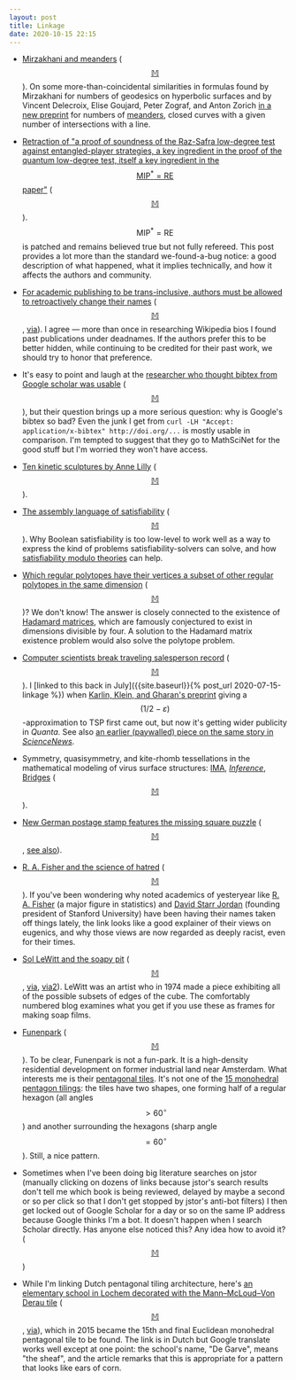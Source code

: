 ```yaml
---
layout: post
title: Linkage
date: 2020-10-15 22:15
---
```

* [Mirzakhani and meanders](https://scilogs.spektrum.de/hlf/mirzakhani-and-meanders/) ([$$\mathbb{M}$$](https://mathstodon.xyz/@11011110/104963847400612388)). On some more-than-coincidental similarities in formulas found by Mirzakhani for numbers of geodesics on hyperbolic surfaces and by Vincent Delecroix, Elise Goujard, Peter Zograf, and Anton Zorich [in a new preprint](https://arxiv.org/abs/1705.05190) for numbers of [meanders](https://en.wikipedia.org/wiki/Meander_(mathematics)), closed curves with a given number of intersections with a line.

* [Retraction of "a proof of soundness of the Raz-Safra low-degree test against entangled-player strategies, a key ingredient in the proof of the quantum low-degree test, itself a key ingredient in the $$\mathsf{MIP}^*=\mathsf{RE}$$ paper"](https://mycqstate.wordpress.com/2020/09/29/it-happens-to-everyonebut-its-not-fun/) ([$$\mathbb{M}$$](https://mathstodon.xyz/@11011110/104969573344196233)). $$\mathsf{MIP}^*=\mathsf{RE}$$ is patched and remains believed true but not fully refereed. This post provides a lot more than the standard we-found-a-bug notice: a good description of what happened, what it implies technically, and how it affects the authors and community.

* [For academic publishing to be trans-inclusive, authors must be allowed to retroactively change their names](https://blogs.lse.ac.uk/impactofsocialsciences/2020/09/30/for-academic-publishing-to-be-trans-inclusive-authors-must-be-allowed-to-retroactively-change-their-names/) ([$$\mathbb{M}$$](https://mathstodon.xyz/@11011110/104972193066839079), [via](https://retractionwatch.com/2020/10/03/weekend-reads-unicorn-poo-and-other-fraudulent-covid-19-treatments-disgraced-researchers-and-drug-company-payouts-a-fictional-account-of-real-fraud/)). I agree — more than once in researching Wikipedia bios I found past publications under deadnames. If the authors prefer this to be better hidden, while continuing to be credited for their past work, we should try to honor that preference.

* It's easy to point and laugh at the [researcher who thought bibtex from Google scholar was usable](https://tex.stackexchange.com/questions/565387/mathbb-r-is-not-showing-in-reference-bibtex) ([$$\mathbb{M}$$](https://mathstodon.xyz/@11011110/104980666583964923)), but their question brings up a more serious question: why is Google's bibtex so bad? Even the junk I get from ```curl -LH "Accept: application/x-bibtex" http://doi.org/...``` is mostly usable in comparison. I'm tempted to suggest that they go to MathSciNet for the good stuff but I'm worried they won't have access.

* [Ten kinetic sculptures by Anne Lilly](https://boingboing.net/2020/09/30/ten-kinetic-sculptures-by-anne-lilly.html) ([$$\mathbb{M}$$](https://mathstodon.xyz/@11011110/104988795486796768)).

* [The assembly language of satisfiability](https://jix.one/the-assembly-language-of-satisfiability/) ([$$\mathbb{M}$$](https://mathstodon.xyz/@jix/104971574457861322)). Why Boolean satisfiability is too low-level to work well as a way to express the kind of problems satisfiability-solvers can solve, and how [satisfiability modulo theories](https://en.wikipedia.org/wiki/Satisfiability_modulo_theories) can help.

* [Which regular polytopes have their vertices a subset of other regular polytopes in the same dimension](https://cp4space.hatsya.com/2020/10/01/subsumptions-of-regular-polytopes/) ([$$\mathbb{M}$$](https://mathstodon.xyz/@11011110/104998010300898992))? We don't know! The answer is closely connected to the existence of [Hadamard matrices](https://en.wikipedia.org/wiki/Hadamard_matrix), which are famously conjectured to exist in dimensions divisible by four. A solution to the Hadamard matrix existence problem would also solve the polytope problem.

* [Computer scientists break traveling salesperson record](https://www.quantamagazine.org/computer-scientists-break-traveling-salesperson-record-20201008/) ([$$\mathbb{M}$$](https://mathstodon.xyz/@11011110/105006269895209659)). I [linked to this back in July]({{site.baseurl}}{% post_url 2020-07-15-linkage %}) when [Karlin, Klein, and Gharan's preprint](https://arxiv.org/abs/2007.01409) giving a $$(1/2-\varepsilon)$$-approximation to TSP first came out, but now it's getting wider publicity in _Quanta_. See also [an earlier (paywalled) piece on the same story in _ScienceNews_](https://www.sciencenews.org/article/shayan-oveis-gharan-theoretical-computer-scientist-sn-10-scientists-watch).

* Symmetry, quasisymmetry, and kite-rhomb tessellations in the mathematical modeling of virus surface structures: [IMA](https://ima.org.uk/721/fighting-infections-with-symmetry/),
[_Inference_](https://inference-review.com/article/mathematical-virology),
[Bridges](https://archive.bridgesmathart.org/2018/bridges2018-237.pdf) ([$$\mathbb{M}$$](https://mathstodon.xyz/@11011110/105009372623320055)).

* [New German postage stamp features the missing square puzzle](https://shop.deutschepost.de/freies-quadrat-briefmarke-zu-1-70-eur-10er-bogen) ([$$\mathbb{M}$$](https://muensterland.social/@rgx/105007333917605810), [see also](https://en.wikipedia.org/wiki/Missing_square_puzzle)).

* [R. A. Fisher and the science of hatred](https://www.newstatesman.com/international/science-tech/2020/07/ra-fisher-and-science-hatred) ([$$\mathbb{M}$$](https://mathstodon.xyz/@11011110/105020588148970072)). If you've been wondering why noted academics of yesteryear like [R. A. Fisher](https://en.wikipedia.org/wiki/Ronald_Fisher) (a major figure in statistics) and [David Starr Jordan](https://en.wikipedia.org/wiki/David_Starr_Jordan) (founding president of Stanford University) have been having their names taken off things lately, the link looks like a good explainer of their views on eugenics, and why those views are now regarded as deeply racist, even for their times.

* [Sol LeWitt and the soapy pit](http://hardmath123.github.io/minimal-surface.html) ([$$\mathbb{M}$$](https://mathstodon.xyz/@11011110/105023612862469185), [via](https://abhikjain360.github.io/2020/08/01/The-186th-Carnival-of-Mathematics.html), [via2](https://aperiodical.com/2020/10/carnival-of-mathematics-186/)). LeWitt was an artist who in 1974 made a piece exhibiting all of the possible subsets of edges of the cube. The comfortably numbered blog examines what you get if you use these as frames for making soap films.

* [Funenpark](http://landezine.com/index.php/2013/02/funenpark-by-landlab/) ([$$\mathbb{M}$$](https://mathstodon.xyz/@11011110/105029637909838642)). To be clear, Funenpark is not a fun-park. It is a high-density residential development on former industrial land near Amsterdam. What interests me is their [pentagonal tiles](https://www.flickr.com/photos/shiratski/2242870712/). It's not one of the [15 monohedral pentagon tilings](https://en.wikipedia.org/wiki/Pentagonal_tiling): the tiles have two shapes, one forming half of a regular hexagon (all angles $$> 60^\circ$$) and another surrounding the hexagons (sharp angle $$= 60^\circ$$). Still, a nice pattern.

* Sometimes when I've been doing big literature searches on jstor (manually clicking on dozens of links because jstor's search results don't tell me which book is being reviewed, delayed by maybe a second or so per click so that I don't get stopped by jstor's anti-bot filters) I then get locked out of Google Scholar for a day or so on the same IP address because Google thinks I'm a bot. It doesn't happen when I search Scholar directly. Has anyone else noticed this? Any idea how to avoid it? ([$$\mathbb{M}$$](https://mathstodon.xyz/@11011110/105037500352288970))

* While I'm linking Dutch pentagonal tiling architecture, here's [an elementary school in Lochem decorated with the Mann–McLoud–Von Derau tile](https://www.19hetatelier.nl/nieuws/wiskundige-vijfhoek-op-gevel-basisschool-de-garve-lochem/) ([$$\mathbb{M}$$](https://mathstodon.xyz/@11011110/105042753206122004), [via](https://twitter.com/alexvdbrandhof/status/1004661466149085184)), which in 2015 became the 15th and final Euclidean monohedral pentagonal tile to be found. The link is in Dutch but Google translate works well except at one point: the school's name, "De Garve", means "the sheaf", and the article remarks that this is appropriate for a pattern that looks like ears of corn.